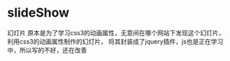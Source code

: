 # slideShow
幻灯片
原本是为了学习css3的动画属性，无意间在哪个网站下发现这个幻灯片，利用css3的动画属性制作的幻灯片，
将其封装成了jquery插件，js也是正在学习中，所以写的不好，还在改善
